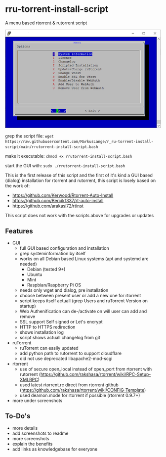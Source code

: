 # rru-torrent-install-script
A menu based rtorrent &amp; rutorrent script

![Logo](https://github.com/MarkusLange/r_ru-torrent-install-script/blob/main/screenshots/menu.PNG)

grep the script file:
`wget https://raw.githubusercontent.com/MarkusLange/r_ru-torrent-install-script/main/rrutorrent-install-script.bash`

make it executable:
`chmod +x rrutorrent-install-script.bash`

start the GUI with:
`sudo ./rrutorrent-install-script.bash`

This is the first release of this script and the first of it's kind a GUI based (dialog) installation for rtorrent and rutorrent, this script is losely based on the work of:
- https://github.com/Kerwood/Rtorrent-Auto-Install
- https://github.com/Bercik1337/rt-auto-install
- https://github.com/arakasi72/rtinst

This script does not work with the scripts above for upgrades or updates

## Features ##
- GUI
  - full GUI based configuration and installation
  - grep systeminformation by itself
  - works on all Debian based Linux systems (apt and systemd are needed)
    - Debian (tested 9+)
    - Ubuntu
    - Mint
    - Raspbian/Raspberry Pi OS
  - needs only wget and dialog, pre installation
  - choose between present user or add a new one for rtorrent
  - script keeps itself actuall (grep Users and ruTorrent Version on startup)
  - Web Authenification can de-/activate on will user can add and remove
  - SSL support Self signed or Let's encrypt
  - HTTP to HTTPS redirection
  - shows installation log
  - script shows actuall changelog from git
- ruTorrent
  - ruTorrent can easily updated
  - add python path to rutorrent to support cloudflare
  - did not use deprecated libapache2-mod-scgi
- rtorrent
  - use of secure open_local instead of open_port from rtorrent with rutorrent (https://github.com/rakshasa/rtorrent/wiki/RPC-Setup-XMLRPC)
  - used latest rtorrent.rc direct from rtorrent github (https://github.com/rakshasa/rtorrent/wiki/CONFIG-Template)
  - used deamon.mode for rtorrent if possible (rtorrent 0.9.7+)
- more under screenshots

## To-Do's ##
- more details
- add screenshots to readme
- more screenshots
- explain the benefits
- add links as knowledgebase for everyone
